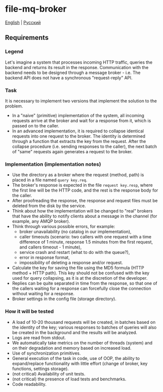 # file-mq-broker

[English](README.md) | [Русский](README.ru.md)

## Requirements

### Legend

Let's imagine a system that processes incoming HTTP traffic, queries the backend and returns its result in the response. Communication with the backend needs to be designed through a message broker - i.e. The backend API does not have a synchronous "request-reply" API.

### Task

It is necessary to implement two versions that implement the solution to the problem.
- In a "naive" (primitive) implementation of the system, all incoming requests arrive at the broker and wait for a response from it, which is passed on to the caller.
- In an advanced implementation, it is required to collapse identical requests into one request to the broker. The identity is determined through a function that extracts the key from the request. After the collapse procedure (i.e. sending responses to the caller), the next batch of "same" requests again generates a request to the broker.

### Implementation (implementation notes)

- Use the directory as a broker where the request (method, path) is placed in a file named `query key.req`.
- The broker's response is expected in the file `request key.resp`, where the first line will be the HTTP code, and the rest is the response body for the caller.
- After proofreading the response, the response and request files must be deleted from the disk by the service.
- Think about how the implementation will be changed to "real" brokers that have the ability to notify clients about a message in the channel (for example, any AMQP broker).
- Think through various possible errors, for example:
     - broker unavailability (no catalog in our implementation),
     - caller timeouts (scenario: two callers with one request with a time difference of 1 minute, response 1.5 minutes from the first request, and callers timeout - 1 minute),
     - service crash and restart (what to do with the queue?),
     - error in response format,
     - impossibility of deleting a response and/or request.
- Calculate the key for saving the file using the MD5 formula (HTTP method + HTTP path). This key should not be confused with the key used for query collapsing, as it is at the discretion of the developer.
- Replies can be quite separated in time from the response, so that one of the callers waiting for a response can forcefully close the connection without waiting for a response.
- Broker settings in the config file (storage directory).

### How it will be tested

- A load of 10-20 thousand requests will be created, in batches based on the identity of the key; various responses to batches of queries will also be created in the background and the results will be analyzed.
- Logs are read from stdout.
- We automatically take metrics on the number of threads (system) and on their degradation and memory based on increased load.
- Use of synchronization primitives.
- General execution of the task in code, use of OOP, the ability to expand/replace functionality with little effort (change of broker, key functions, settings storage).
- (not critical) Availability of unit tests.
- (not critical) the presence of load tests and benchmarks.
- Code readability.
